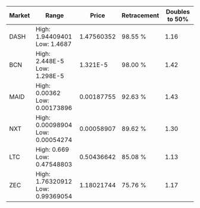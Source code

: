 | Market | Range | Price| Retracement | Doubles to 50% |
| --- | --- | --- | --- | --- |
| DASH | High: 1.94409401<br />Low: 1.4687 | 1.47560352 | 98.55 % | 1.16 |
| BCN | High: 2.448E-5<br />Low: 1.298E-5 | 1.321E-5 | 98.00 % | 1.42 |
| MAID | High: 0.00362<br />Low: 0.00173896 | 0.00187755 | 92.63 % | 1.43 |
| NXT | High: 0.00098904<br />Low: 0.00054274 | 0.00058907 | 89.62 % | 1.30 |
| LTC | High: 0.669<br />Low: 0.47548803 | 0.50436642 | 85.08 % | 1.13 |
| ZEC | High: 1.76320912<br />Low: 0.99369054 | 1.18021744 | 75.76 % | 1.17 |
